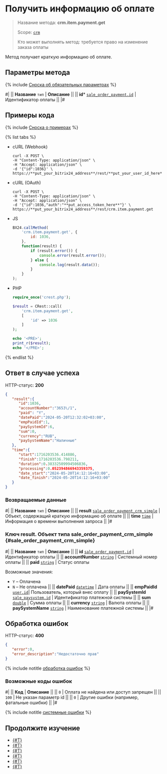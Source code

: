 # Получить информацию об оплате

> Название метода: **crm.item.payment.get**
>
> Scope: [`crm`](../../../scopes/permissions.md)
>
> Кто может выполнять метод: требуется право на изменение заказа оплаты

Метод получает краткую информацию об оплате.

## Параметры метода

{% include [Сноска об обязательных параметрах](../../../../_includes/required.md) %}

#|
|| **Название**
`тип` | **Описание** ||
|| **id***
[`sale_order_payment.id`](../../../sale/data-types.md#sale_order_payment) | Идентификатор оплаты ||
|#

## Примеры кода

{% include [Сноска о примерах](../../../../_includes/examples.md) %}

{% list tabs %}

- cURL (Webhook)

    ```http
    curl -X POST \
    -H "Content-Type: application/json" \
    -H "Accept: application/json" \
    -d '{"id":1036}' \
    https://**put_your_bitrix24_address**/rest/**put_your_user_id_here**/**put_your_webhook_here**/crm.item.payment.get
    ```

- cURL (OAuth) 

    ```http
    curl -X POST \
    -H "Content-Type: application/json" \
    -H "Accept: application/json" \
    -d '{"id":1036,"auth":"**put_access_token_here**"}' \
    https://**put_your_bitrix24_address**/rest/crm.item.payment.get
    ```

- JS

    ```js
    BX24.callMethod(
        'crm.item.payment.get', {
            id: 1036,
        },
        function(result) {
            if (result.error()) {
                console.error(result.error());
            } else {
                console.log(result.data());
            }
        }
    );
    ```

- PHP

    ```php
    require_once('crest.php');

    $result = CRest::call(
        'crm.item.payment.get',
        [
            'id' => 1036
        ]
    );

    echo '<PRE>';
    print_r($result);
    echo '</PRE>';
    ```

{% endlist %}

## Ответ в случае успеха

HTTP-статус: **200**

```json
{
   "result":{
      "id":1036,
      "accountNumber":"3653\/1",
      "paid": "Y",
      "datePaid":"2024-05-20T12:32:02+03:00",
      "empPaidId":1,
      "paySystemId":6,
      "sum":0,
      "currency":"RUB",
      "paySystemName":"Наличные"
   },
   "time":{
      "start":1716203536.414886,
      "finish":1716203536.798211,
      "duration":0.38332509994506836,
      "processing":0.052394866943359375,
      "date_start":"2024-05-20T14:12:16+03:00",
      "date_finish":"2024-05-20T14:12:16+03:00"
   }
}
```

### Возвращаемые данные

#|
|| **Название**
`тип` | **Описание** ||
|| **result**
[`sale_order_payment_crm_simple`](#sale_order_payment_crm_simple) | Объект, содержащий краткую информацию об оплате  ||
|| **time**
[`time`](../../../../api-reference/data-types.md) | Информация о времени выполнения запроса ||
|#

### Ключ result. Объект типа sale_order_payment_crm_simple {#sale_order_payment_crm_simple}

#|
|| **Название**
`тип` | **Описание** ||
|| **id**
[`sale_order_payment.id`](../../../sale/data-types.md#sale_order_payment) | Идентификатор оплаты ||
|| **accountNumber**
[`string`](../../../../api-reference/data-types.md) | Системный номер оплаты ||
|| **paid**
[`string`](../../../../api-reference/data-types.md) | Статус оплаты

Возможные значения:
- `Y` – Оплачена
- `N` – Не оплачена ||
|| **datePaid**
[`datetime`](../../../../api-reference/data-types.md) | Дата оплаты ||
|| **empPaidId**
[`user.id`](../../../../api-reference/data-types.md)| Пользователь, который внес оплату ||
|| **paySystemId**
[`sale_paysystem.id`](../../../sale/data-types.md#sale_paysystem) | Идентификатор платежной системы ||
|| **sum**
[`double`](../../../../api-reference/data-types.md) | Сумма оплаты ||
|| **currency**
[`string`](../../../../api-reference/data-types.md) | Валюта оплаты ||
|| **paySystemName**
[`string`](../../../../api-reference/data-types.md) | Наименование платежной системы ||
|#


## Обработка ошибок

HTTP-статус: **400**

```json
{
   "error":0,
   "error_description":"Недостаточно прав"
}
```

{% include notitle [обработка ошибок](../../../../_includes/error-info.md) %}

### Возможные коды ошибок

#|
|| **Код** | **Описание** ||
|| `0` | Оплата не найдена или доступ запрещен ||
|| `100` | Не указан параметр id ||
|| `0` | Другие ошибки (например, фатальные ошибки) ||
|#

{% include notitle [системные ошибки](../../../../_includes/system-errors.md) %}

## Продолжите изучение

- [{#T}](./crm-item-payment-update.md)
- [{#T}](./crm-item-payment-delete.md)
- [{#T}](./crm-item-payment-list.md)
- [{#T}](./crm-item-payment-pay.md)
- [{#T}](./crm-item-payment-unpay.md)
- [{#T}](./crm-item-payment-add.md)